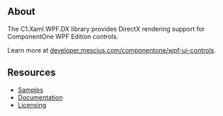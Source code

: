## About

The C1.Xaml.WPF.DX library provides DirectX rendering support for ComponentOne WPF Edition controls.

Learn more at [developer.mescius.com/componentone/wpf-ui-controls](https://developer.mescius.com/componentone/wpf-ui-controls).

## Resources

- [Samples](https://github.com/GrapeCity/ComponentOne-WPF-Samples/tree/master/NET_4.6.2)
- [Documentation](https://developer.mescius.com/componentone/docs/wpf)
- [Licensing](https://developer.mescius.com/componentone/licensing)
